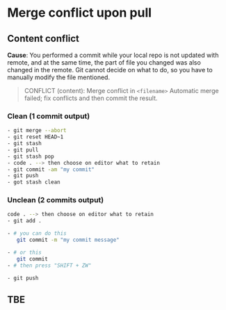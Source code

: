 # Merge conflict upon pull

## Content conflict
**Cause**: You performed a commit while your local repo is not updated with remote, and at the same time, the part of file you changed was also changed in the remote. Git cannot decide on what to do, so you have to manually modify the file mentioned.
> CONFLICT (content): Merge conflict in `<filename>`
> Automatic merge failed; fix conflicts and then commit the result.

### Clean (1 commit output)

```bash
- git merge --abort
- git reset HEAD~1
- git stash
- git pull
- git stash pop
- code . --> then choose on editor what to retain
- git commit -am "my commit"
- git push
- got stash clean
```

### Unclean (2 commits output)
```bash
code . --> then choose on editor what to retain
- git add .

- # you can do this
   git commit -m "my commit message"

- # or this
   git commit
- # then press "SHIFT + ZW"

- git push
```

## TBE

